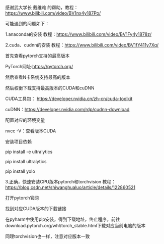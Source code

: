 感谢武大学长 戴维难 的帮助，教程：https://www.bilibili.com/video/BV1nx4y187Po/

可能遇到的问题如下：

1.anaconda的安装
  教程：https://www.bilibili.com/video/BV1Fy4y1878z/
  
2.cuda、cudnn的安装
  教程：https://www.bilibili.com/video/BV1fY411y7Xq/
  
  首先查看pytorch支持的最高版本
  
  PyTorch网址:https://pytorch.org/

  然后查看N卡系统支持最高的版本
  
  然后权衡下载支持最高版本的CUDA和cuDNN

  CUDA工具包： https://developer.nvidia.cn/zh-cn/cuda-toolkit

  cuDNN：https://developer.nvidia.com/rdp/cudnn-download

  配置对应的环境变量

  nvcc -V：查看版本CUDA

  安装项目依赖

  pip install -e ultralytics

  pip install ultralytics

  pip install yolo

3.正确，快速安装CPU版本pytorch和torchvision
  教程：https://blog.csdn.net/shiwanghualuo/article/details/122860521

  打开pytorch官网
  
  找到对应CUDA版本的下载链接

  在pyharm中使用pip安装，得到下载地址，终止程序，前往download.pytorch.org/whl/torch_stable.html下载对应当前电脑的版本

  同理torchvision也一样，注意对应版本一致
